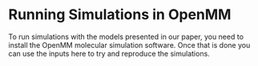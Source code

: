 Running Simulations in OpenMM
=============================
To run simulations with the models presented in our paper, you need to 
install the OpenMM molecular simulation software. Once that is done
you can use the inputs here to try and reproduce the simulations.

